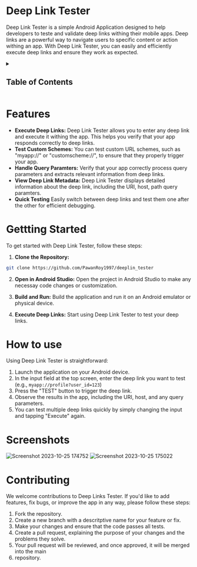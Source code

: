 # Deep Link Tester

Deep Link Tester is a simple Android Application designed to help developers to teste and
validate deep links withing their mobile apps. Deep links are a powerful way to navigate
users to specific content or action withing an app. With Deep Link Tester, you can easily
and efficiently execute deep links and ensure they work as expected.

<details>
<summary><h2> Table of Contents</h2></summary>

- [Deep Link Tester](#deep-link-tester)
- [Features](#features)
- [Gettting Started](#gettting-started)
- [How to use](#how-to-use)
- [Contributing](#contributing)
</details>

# Features

- **Execute Deep Links:** Deep Link Tester allows you to enter any deep link and execute it
withing the app. This helps you verify that your app responds correctly to deep links.
- **Test Custom Schemes:** You can test custom URL schemes, such as "myapp://" or
"customscheme://", to ensure that they properly trigger your app.
- **Handle Query Paramters:** Verify that your app correctly process query parameters and
extracts relevant information from deep links.
- **View Deep Link Metadata:** Deep Link Tester displays detailed information about the 
deep link, including the URI, host, path query paramters.
- **Quick Testing** Easily switch between deep links and test them one after the other for
efficient debugging.

# Gettting Started

To get started with Deep Link Tester, follow these steps:

1. **Clone the Repository:**
```bash
git clone https://github.com/PawanRoy1997/deeplin_tester
```

2. **Open in Android Studio:**
Open the project in Android Studio to make any necessay code changes or customization.

3. **Build and Run:**
Build the application and run it on an Android emulator or physical device.

4. **Execute Deep Links:**
Start using Deep Link Tester to test your deep links.

# How to use
Using Deep Link Tester is straightforward:

1. Launch the application on your Android device.
2. In the input field at the top screen, enter the deep link you want to test (e.g., `myapp://profile?user_id=123`)
3. Press the "TEST" button to trigger the deep link.
4. Observe the results in the app, including the URI, host, and any query parameters.
5. You can test multiple deep links quickly by simply changing the input and tapping "Execute" again.

# Screenshots
![Screenshot 2023-10-25 174752](https://github.com/PawanRoy1997/deeplin_tester/assets/42890011/ae8769de-2a18-4987-ac41-12e5f674d9bb)
![Screenshot 2023-10-25 175022](https://github.com/PawanRoy1997/deeplin_tester/assets/42890011/4c4a6a7c-0d68-4eac-b51c-4b7ec3469b8c)


# Contributing

We welcome contributions to Deep Links Tester. If you'd like to add features, fix bugs, or improve the app in any way, please follow these steps:

1. Fork the repository.
2. Create a new branch  with a descritptive name for your feature or fix.
3. Make your changes and ensure that the code passes all tests.
4. Create a pull request, explaining the purpose of your changes and the problems they solve.
5. Your pull request will be reviewed, and once approved, it will be merged into the main
6. repository.
